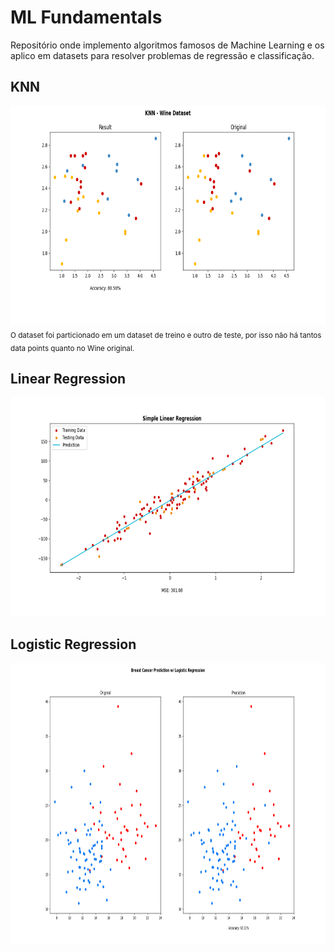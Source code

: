 # ML Fundamentals
Repositório onde implemento algoritmos famosos de Machine Learning e os aplico em datasets para resolver problemas de regressão e classificação.

## KNN
<img width="700" height="350" src="img/knn.png">
<sub>O dataset foi particionado em um dataset de treino e outro de teste, por isso não há tantos data points quanto no Wine original.</sub>

## Linear Regression
<img width="700" height="350" src="img/linear_regression.png">

## Logistic Regression
<img width="700" height="450" src="img/logistic_r.png">
